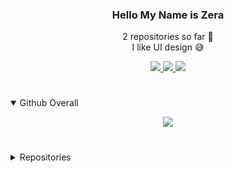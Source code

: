 <h3 align="center"> Hello My Name is Zera</h2>
<p align="center">
  <a> 2 repositories so far 🤟 </a>
  <br>
  <a2> I like UI design 😅 </a2>
</p>
<p align="center">
  <a href="https://www.tutorialspoint.com/xaml/index.htm" title="XAML">
    <img src="https://cdn.discordapp.com/attachments/780958889356820510/824814012679716885/output-onlinepngtools1.png">
  </a>
  <a href="https://www.w3schools.com/html/" title="HTML">
    <img src="https://cdn.discordapp.com/attachments/780958889356820510/824814458311278663/output-onlinepngtools2.png">
  </a>
    <a href="https://www.w3schools.com/css/" title="CSS">
    <img src="https://cdn.discordapp.com/attachments/780958889356820510/824814880489078796/output-onlinepngtools3.png">
  </a>
  <h1 align="center"></h1>
</p>
<details open>
  <p align="center">
  <a href="https://github-readme-stats.vercel.app/api?username=ZeraTS&theme=omni&show_icons=true" title="XAML">
    <img src="https://github-readme-stats.vercel.app/api?username=ZeraTS&theme=omni&show_icons=true">
  </a>
 
  <h1 align="center"></h1>
  <summary>
    Github Overall
  </summary>
</p>
</details>
<details closed>
  <summary>
    Repositories
  </summary>
</details>
